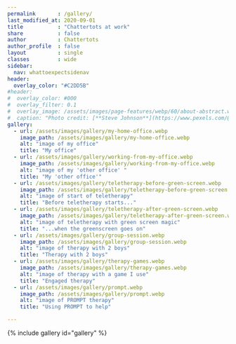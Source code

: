 ```yaml
---
permalink       : /gallery/
last_modified_at: 2020-09-01
title           : "Chattertots at work"
share           : false
author          : Chattertots
author_profile  : false
layout          : single
classes         : wide
sidebar:
  nav: whattoexpectsidenav
header:
  overlay_color: "#C2DD5B"
#header:
#  overlay_color: #000
#  overlay_filter: 0.1
#  overlay_image: /assets/images/page-features/webp/60/about-abstract.webp
#  caption: "Photo credit: [**Steve Johnson**](https://www.pexels.com/@steve)"
gallery:
  - url: /assets/images/gallery/my-home-office.webp
    image_path: /assets/images/gallery/my-home-office.webp
    alt: "image of my office"
    title: "My office"
  - url: /assets/images/gallery/working-from-my-office.webp
    image_path: /assets/images/gallery/working-from-my-office.webp
    alt: "image of my 'other office' "
    title: "My 'other office'"
  - url: /assets/images/gallery/teletherapy-before-green-screen.webp
    image_path: /assets/images/gallery/teletherapy-before-green-screen.webp
    alt: "image of start of teletherapy"
    title: "Before teletherapy starts..."
  - url: /assets/images/gallery/teletherapy-after-green-screen.webp
    image_path: /assets/images/gallery/teletherapy-after-green-screen.webp
    alt: "image of teletherapy with green screen magic"
    title: "...when the greenscreen goes on"
  - url: /assets/images/gallery/group-session.webp
    image_path: /assets/images/gallery/group-session.webp
    alt: "image of therapy with 2 boys"
    title: "Therapy with 2 boys"
  - url: /assets/images/gallery/therapy-games.webp
    image_path: /assets/images/gallery/therapy-games.webp
    alt: "image of therapy with a game I use"
    title: "Engaged therapy"
  - url: /assets/images/gallery/prompt.webp
    image_path: /assets/images/gallery/prompt.webp
    alt: "image of PROMPT therapy"
    title: "Using PROMPT to help"

---
```

{% include gallery id="gallery" %}
